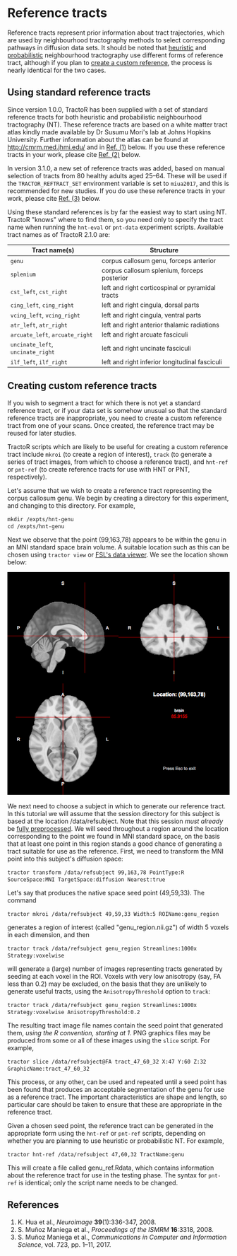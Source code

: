 # Reference tracts

Reference tracts represent prior information about tract trajectories, which are used by neighbourhood tractography methods to select corresponding pathways in diffusion data sets. It should be noted that [heuristic](HNT-tutorial.html) and [probabilistic](PNT-tutorial.html) neighbourhood tractography use different forms of reference tract, although if you plan to [create a custom reference](#creating-custom-reference-tracts), the process is nearly identical for the two cases.

## Using standard reference tracts

Since version 1.0.0, TractoR has been supplied with a set of standard reference tracts for both heuristic and probabilistic neighbourhood tractography (NT). These reference tracts are based on a white matter tract atlas kindly made available by Dr Susumu Mori's lab at Johns Hopkins University. Further information about the atlas can be found at <http://cmrm.med.jhmi.edu/> and in [Ref. (1)](#references) below. If you use these reference tracts in your work, please cite [Ref. (2)](#references) below.

In version 3.1.0, a new set of reference tracts was added, based on manual selection of tracts from 80 healthy adults aged 25–64. These will be used if the `TRACTOR_REFTRACT_SET` environment variable is set to `miua2017`, and this is recommended for new studies. If you do use these reference tracts in your work, please cite [Ref. (3)](#references) below.

Using these standard references is by far the easiest way to start using NT. TractoR "knows" where to find them, so you need only to specify the tract name when running the `hnt-eval` or `pnt-data` experiment scripts. Available tract names as of TractoR 2.1.0 are:

Tract name(s)                     | Structure
--------------------------------- | ------------------------------------------------
`genu`                            | corpus callosum genu, forceps anterior
`splenium`                        | corpus callosum splenium, forceps posterior
`cst_left`, `cst_right`           | left and right corticospinal or pyramidal tracts
`cing_left`, `cing_right`         | left and right cingula, dorsal parts
`vcing_left`, `vcing_right`       | left and right cingula, ventral parts
`atr_left`, `atr_right`           | left and right anterior thalamic radiations
`arcuate_left`, `arcuate_right`   | left and right arcuate fasciculi
`uncinate_left`, `uncinate_right` | left and right uncinate fasciculi
`ilf_left`, `ilf_right`           | left and right inferior longitudinal fasciculi

## Creating custom reference tracts

If you wish to segment a tract for which there is not yet a standard reference tract, or if your data set is somehow unusual so that the standard reference tracts are inappropriate, you need to create a custom reference tract from one of your scans. Once created, the reference tract may be reused for later studies.

TractoR scripts which are likely to be useful for creating a custom reference tract include `mkroi` (to create a region of interest), `track` (to generate a series of tract images, from which to choose a reference tract), and `hnt-ref` or `pnt-ref` (to create reference tracts for use with HNT or PNT, respectively).

Let's assume that we wish to create a reference tract representing the corpus callosum genu. We begin by creating a directory for this experiment, and changing to this directory. For example,

    mkdir /expts/hnt-genu
    cd /expts/hnt-genu

Next we observe that the point (99,163,78) appears to be within the genu in an MNI standard space brain volume. A suitable location such as this can be chosen using `tractor view` or [FSL's data viewer](http://www.fmrib.ox.ac.uk/fsl/fslview/index.html). We see the location shown below:

![genu seed point location](genu-point.png)

We next need to choose a subject in which to generate our reference tract. In this tutorial we will assume that the session directory for this subject is based at the location /data/refsubject. Note that this session *must already* be [fully preprocessed](diffusion-processing.html). We will seed throughout a region around the location corresponding to the point we found in MNI standard space, on the basis that at least one point in this region stands a good chance of generating a tract suitable for use as the reference. First, we need to transform the MNI point into this subject's diffusion space:

    tractor transform /data/refsubject 99,163,78 PointType:R SourceSpace:MNI TargetSpace:diffusion Nearest:true

Let's say that produces the native space seed point (49,59,33). The command

    tractor mkroi /data/refsubject 49,59,33 Width:5 ROIName:genu_region

generates a region of interest (called "genu_region.nii.gz") of width 5 voxels in each dimension, and then

    tractor track /data/refsubject genu_region Streamlines:1000x Strategy:voxelwise

will generate a (large) number of images representing tracts generated by seeding at each voxel in the ROI. Voxels with very low anisotropy (say, FA less than 0.2) may be excluded, on the basis that they are unlikely to generate useful tracts, using the `AnisotropyThreshold` option to `track`:

    tractor track /data/refsubject genu_region Streamlines:1000x Strategy:voxelwise AnisotropyThreshold:0.2

The resulting tract image file names contain the seed point that generated them, *using the R convention, starting at 1*. PNG graphics files may be produced from some or all of these images using the `slice` script. For example,

    tractor slice /data/refsubject@FA tract_47_60_32 X:47 Y:60 Z:32 GraphicName:tract_47_60_32

This process, or any other, can be used and repeated until a seed point has been found that produces an acceptable segmentation of the genu for use as a reference tract. The important characteristics are shape and length, so particular care should be taken to ensure that these are appropriate in the reference tract.

Given a chosen seed point, the reference tract can be generated in the appropriate form using the `hnt-ref` or `pnt-ref` scripts, depending on whether you are planning to use heuristic or probabilistic NT. For example,

    tractor hnt-ref /data/refsubject 47,60,32 TractName:genu

This will create a file called genu_ref.Rdata, which contains information about the reference tract for use in the testing phase. The syntax for `pnt-ref` is identical; only the script name needs to be changed.

## References

1. K. Hua et al., *Neuroimage* **39**(1):336-347, 2008.
2. S. Muñoz Maniega et al., *Proceedings of the ISMRM* **16**:3318, 2008.
3. S. Muñoz Maniega et al., *Communications in Computer and Information Science*, vol. 723, pp. 1–11, 2017.
